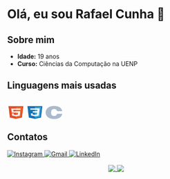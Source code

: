 # Olá, eu sou Rafael Cunha 👋

## Sobre mim
- **Idade:** 19 anos
- **Curso:** Ciências da Computação na UENP

## Linguagens mais usadas
<div style="display: inline-block;"><br>
  <img align="center" alt="HTML" height="30" width="40" src="https://raw.githubusercontent.com/devicons/devicon/master/icons/html5/html5-original.svg">
  <img align="center" alt="CSS" height="30" width="40" src="https://raw.githubusercontent.com/devicons/devicon/master/icons/css3/css3-original.svg">
  <img align="center" alt="C" height="30" width="40" src="https://raw.githubusercontent.com/devicons/devicon/master/icons/c/c-original.svg">
</div>

## Contatos
<div> 
  <a href="https://www.instagram.com/rafaelcunha_1/" target="_blank">
    <img src="https://img.shields.io/badge/-Instagram-%23E4405F?style=for-the-badge&logo=instagram&logoColor=white" alt="Instagram">
  </a>
  <a href="mailto:contatorafag6233@gmail.com" target="_blank">
    <img src="https://img.shields.io/badge/-Gmail-%23333?style=for-the-badge&logo=gmail&logoColor=white" alt="Gmail">
  </a>
  <a href="https://www.linkedin.com/in/rafael-cunha-9a4a76278/" target="_blank">
    <img src="https://img.shields.io/badge/-LinkedIn-%230077B5?style=for-the-badge&logo=linkedin&logoColor=white" alt="LinkedIn">
  </a> 
</div>
<br>
<div align="center">
  <a href="[https://github.com/rafinhacunha]">
    <img height="165" align="top" src="https://github-readme-stats.vercel.app/api?username=rafinhacunha&show_icons=true&theme=discord_old_blurple"/>
    <img height="180" align="top" src="https://github-readme-stats.vercel.app/api/top-langs/?username=rafinhacunha&layout=compact&theme=discord_old_blurple"/>
  </a>
</div>

